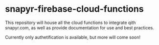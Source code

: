 # snapyr-firebase-cloud-functions
This repository will house all the cloud functions to integrate qith snapyr.com, as well as provide documentation for use and best practices.

Currently only authetification is available, but more will come soon!
